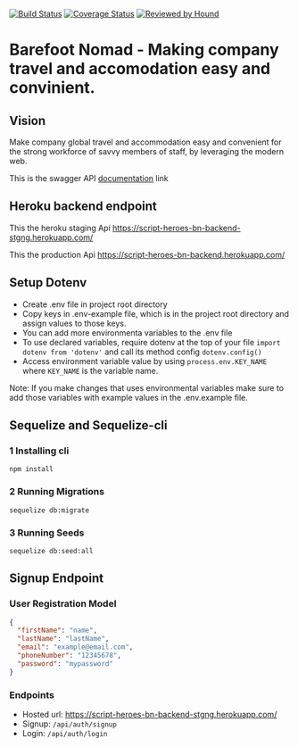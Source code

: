 [![Build Status](https://travis-ci.org/atlp-rwanda/script-heroes-bn-backend.svg?branch=develop)](https://travis-ci.org/atlp-rwanda/script-heroes-bn-backend) [![Coverage Status](https://coveralls.io/repos/github/atlp-rwanda/script-heroes-bn-backend/badge.svg?branch=develop)](https://coveralls.io/github/atlp-rwanda/script-heroes-bn-backend?branch=develop) [![Reviewed by Hound](https://img.shields.io/badge/Reviewed_by-Hound-8E64B0.svg)](https://houndci.com)

# Barefoot Nomad - Making company travel and accomodation easy and convinient.

## Vision

Make company global travel and accommodation easy and convenient for the strong workforce of savvy members of staff, by leveraging the modern web.

This is the swagger API [documentation](https://script-heroes-bn-backend-stgng.herokuapp.com/api-docs/) link

## Heroku backend endpoint

This the heroku staging Api https://script-heroes-bn-backend-stgng.herokuapp.com/

This the production Api https://script-heroes-bn-backend.herokuapp.com/

## Setup Dotenv

- Create .env file in project root directory
- Copy keys in .env-example file, which is in the project root directory and assign values to those keys.
- You can add more environmenta variables to the .env file
- To use declared variables, require dotenv at the top of your file `import dotenv from 'dotenv'` and call its method config `dotenv.config()`
- Access environment variable value by using `process.env.KEY_NAME` where `KEY_NAME` is the variable name.

Note: If you make changes that uses environmental variables make sure to add those variables with example values in the .env.example file.

## Sequelize and Sequelize-cli

### 1 Installing cli

`npm install`

### 2 Running Migrations

`sequelize db:migrate`

### 3 Running Seeds

`sequelize db:seed:all`

## Signup Endpoint

### User Registration Model

```json
{
  "firstName": "name",
  "lastName": "lastName",
  "email": "example@email.com",
  "phoneNumber": "12345678",
  "password": "mypassword"
}
```

### Endpoints

- Hosted url: https://script-heroes-bn-backend-stgng.herokuapp.com/
- Signup: `/api/auth/signup`
- Login: `/api/auth/login`

